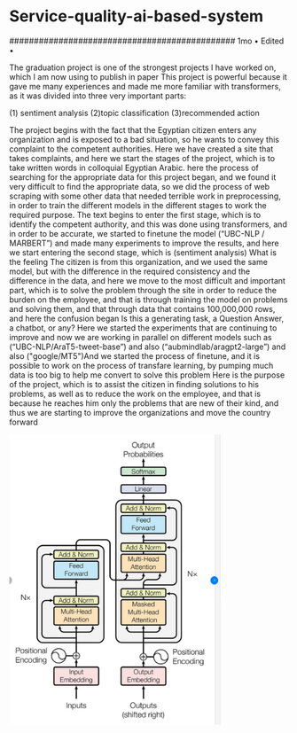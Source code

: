 # Service-quality-ai-based-system

##############################################
1mo • Edited •

The graduation project is one of the strongest projects I have worked on, which I am now using to publish in paper
This project is powerful because it gave me many experiences and made me more familiar with transformers, as it was divided into three very important parts:

(1) sentiment analysis
(2)topic classification
(3)recommended action

The project begins with the fact that the Egyptian citizen enters any organization and is exposed to a bad situation, so he wants to convey this complaint to the competent authorities.
Here we have created a site that takes complaints, and here we start the stages of the project, which is to take written words in colloquial Egyptian Arabic.
here the process of searching for the appropriate data for this project began, and we found it very difficult to find the appropriate data, so we did the process of web scraping with some other data that needed terrible work in preprocessing, in order to train the different models in the different stages to work the required purpose.
The text begins to enter the first stage, which is to identify the competent authority, and this was done using transformers, and in order to be accurate, we started to finetune the model (“UBC-NLP / MARBERT”) and made many experiments to improve the results, and here we start entering the second stage, which is (sentiment analysis) What is the feeling The citizen is from this organization, and we used the same model, but with the difference in the required consistency and the difference in the data, and here we move to the most difficult and important part, which is to solve the problem through the site in order to reduce the burden on the employee, and that is through training the model on problems and solving them, and that through data that contains 100,000,000 rows, and here the confusion began Is this a generating task, a Question Answer, a chatbot, or any? Here we started the experiments that are continuing to improve and now we are working in parallel on different models such as (“UBC-NLP/AraT5-tweet-base”) and also (“aubmindlab/aragpt2-large”) and also ("google/MT5")And we started the process of finetune, and it is possible to work on the process of transfare learning, by pumping much data is too big to help me convert to solve this problem
Here is the purpose of the project, which is to assist the citizen in finding solutions to his problems, as well as to reduce the work on the employee, and that is because he reaches him only the problems that are new of their kind, and thus we are starting to improve the organizations and move the country forward

![Screenshot](MT5.PNG)
